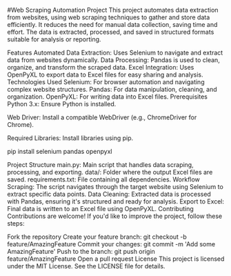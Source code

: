 #Web Scraping Automation Project
This project automates data extraction from websites, using web scraping techniques to gather and store data efficiently. It reduces the need for manual data collection, saving time and effort. The data is extracted, processed, and saved in structured formats suitable for analysis or reporting.

Features
Automated Data Extraction: Uses Selenium to navigate and extract data from websites dynamically.
Data Processing: Pandas is used to clean, organize, and transform the scraped data.
Excel Integration: Uses OpenPyXL to export data to Excel files for easy sharing and analysis.
Technologies Used
Selenium: For browser automation and navigating complex website structures.
Pandas: For data manipulation, cleaning, and organization.
OpenPyXL: For writing data into Excel files.
Prerequisites
Python 3.x: Ensure Python is installed.

Web Driver: Install a compatible WebDriver (e.g., ChromeDriver for Chrome).

Required Libraries: Install libraries using pip.


pip install selenium pandas openpyxl

Project Structure
main.py: Main script that handles data scraping, processing, and exporting.
data/: Folder where the output Excel files are saved.
requirements.txt: File containing all dependencies.
Workflow
Scraping: The script navigates through the target website using Selenium to extract specific data points.
Data Cleaning: Extracted data is processed with Pandas, ensuring it's structured and ready for analysis.
Export to Excel: Final data is written to an Excel file using OpenPyXL.
Contributing
Contributions are welcome! If you'd like to improve the project, follow these steps:

Fork the repository
Create your feature branch: git checkout -b feature/AmazingFeature
Commit your changes: git commit -m 'Add some AmazingFeature'
Push to the branch: git push origin feature/AmazingFeature
Open a pull request
License
This project is licensed under the MIT License. See the LICENSE file for details.
